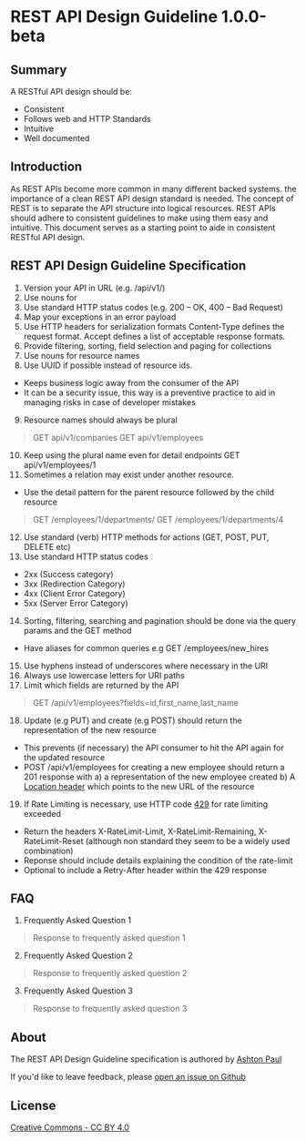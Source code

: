 # REST API Design Guideline 1.0.0-beta

## Summary
A RESTful API design should be:
- Consistent
- Follows web and HTTP Standards
- Intuitive
- Well documented

## Introduction
As REST APIs become more common in many different backed systems.  the importance of a clean REST API design standard is needed. The concept of REST is to separate the API structure into logical resources. REST APIs should adhere to consistent guidelines to make using them easy and intuitive. This document serves as a starting point to aide in consistent RESTful API design.

## REST API Design Guideline Specification
1. Version your API in URL (e.g. /api/v1/)
2. Use nouns for 
3. Use standard HTTP status codes (e.g. 200 – OK, 400 – Bad Request)
4. Map your exceptions in an error payload
5. Use HTTP headers for serialization formats
Content-Type defines the request format.
Accept defines a list of acceptable response formats.
6. Provide filtering, sorting, field selection and paging for collections
7. Use nouns for resource names
8. Use UUID if possible instead of resource ids.
- Keeps business logic away from the consumer of the API
- It can be a security issue, this way is a preventive practice to aid in managing risks in case of developer mistakes 
9.  Resource names should always be plural
> GET api/v1/companies
> GET api/v1/employees
10. Keep using the plural name even for detail endpoints
  GET api/v1/employees/1
11. Sometimes a relation may exist under another resource. 
 - Use the detail pattern for the parent resource followed by the child resource
> GET /employees/1/departments/
> GET /employees/1/departments/4
12. Use standard (verb) HTTP methods for actions (GET, POST, PUT, DELETE etc)
13. Use standard HTTP status codes 
- 2xx (Success category)
- 3xx (Redirection Category)
- 4xx (Client Error Category)
- 5xx (Server Error Category)
14. Sorting, filtering, searching and pagination should be done via the query params and the GET method
- Have aliases for common queries e.g GET /employees/new_hires
15. Use hyphens instead of underscores where necessary in the URI
16. Always use lowercase letters for URI paths
17. Limit which fields are returned by the API
> GET /api/v1/employees?fields=id,first_name,last_name
18. Update (e.g PUT) and create (e.g POST) should return the representation of the new resource
- This prevents (if necessary) the API consumer to hit the API again for the updated resource
- POST /api/v1/employees for creating a new employee should return a 201 response with
  a) a representation of the new employee created
  b) A [Location header](https://www.w3.org/Protocols/rfc2616/rfc2616-sec14.html#sec14.30) which points to the new URL of the resource
19. If Rate Limiting is necessary, use HTTP code [429](https://tools.ietf.org/html/rfc6585#section-4) for rate limiting exceeded
- Return the headers X-RateLimit-Limit, X-RateLimit-Remaining, X-RateLimit-Reset (although non standard they seem to be a widely used combination)
- Reponse should include details explaining the condition of the rate-limit
- Optional to include a Retry-After header within the 429 response

## FAQ
1. Frequently Asked Question 1
> Response to frequently asked question 1
2. Frequently Asked Question 2
> Response to frequently asked question 2
3. Frequently Asked Question 3
> Response to frequently asked question 3

## About
The REST API Design Guideline specification is authored by [Ashton Paul](https://ashtonpaul.com)

If you'd like to leave feedback, please [open an issue on Github](https://github.com/jusdev)

## License
[Creative Commons - CC BY 4.0](https://creativecommons.org/licenses/by/4.0/)

